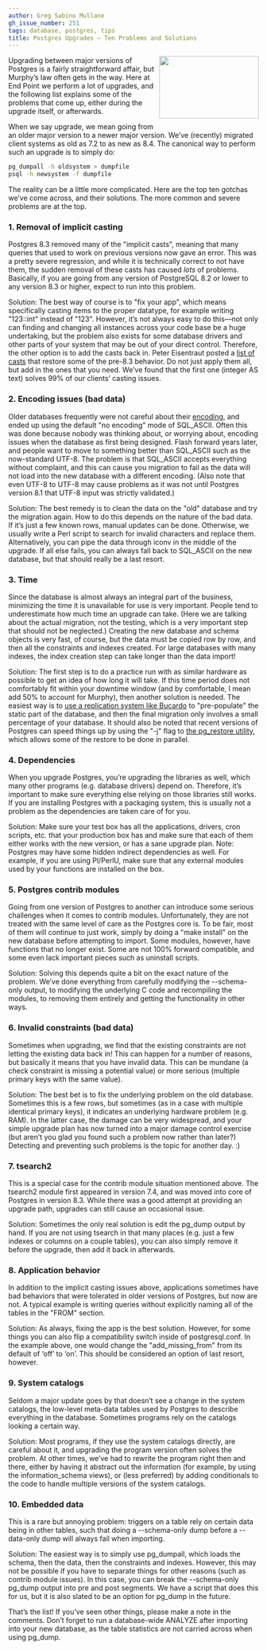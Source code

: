 ```yaml
---
author: Greg Sabino Mullane
gh_issue_number: 251
tags: database, postgres, tips
title: Postgres Upgrades — Ten Problems and Solutions
---
```




<a href="https://2.bp.blogspot.com/_BSsdd9WIV2k/S0qUgYgEA4I/AAAAAAAAAAM/FCCruUmtrCQ/s1600-h/elephant_upgrade.jpg" onblur="try {parent.deselectBloggerImageGracefully();} catch(e) {}"><img alt="" border="0" id="BLOGGER_PHOTO_ID_5425311985174840194" src="/blog/2010/01/11/postgres-upgrades-ten-problems-and/image-0.jpeg" style="margin: 0pt 0pt 10px 10px; float: right; cursor: pointer; width: 200px; height: 125px;"/></a>

Upgrading between major versions of Postgres is a fairly straightforward affair, but Murphy’s law often gets in the way. Here at End Point we perform a lot of upgrades, and the following list explains some of the problems that come up, either during the upgrade itself, or afterwards.

When we say upgrade, we mean going from an older major version to a newer major version. We’ve (recently) migrated client systems as old as 7.2 to as new as 8.4. The canonical way to perform such an upgrade is to simply do:

```bash
pg_dumpall -h oldsystem > dumpfile
psql -h newsystem -f dumpfile
```

The reality can be a little more complicated. Here are the top ten gotchas we’ve come across, and their solutions. The more common and severe problems are at the top.

### 1. Removal of implicit casting

Postgres 8.3 removed many of the "implicit casts", meaning that many queries that used to work on previous versions now gave an error. This was a pretty severe regression, and while it is technically correct to not have them, the sudden removal of these casts has caused *lots* of problems. Basically, if you are going from any version of PostgreSQL 8.2 or lower to any version 8.3 or higher, expect to run into this problem.

Solution: The best way of course is to "fix your app", which means specifically casting items to the proper datatype, for example writing "123::int" instead of "123". However, it’s not always easy to do this—​not only can finding and changing all instances across your code base be a huge undertaking, but the problem also exists for some database drivers and other parts of your system that may be out of your direct control. Therefore, the other option is to add the casts back in. Peter Eisentraut posted a [list of casts](http://petereisentraut.blogspot.com/2008/03/readding-implicit-casts-in-postgresql.html) that restore some of the pre-8.3 behavior. Do not just apply them all, but add in the ones that you need. We’ve found that the first one (integer AS text) solves 99% of our clients’ casting issues.

### 2. Encoding issues (bad data)

Older databases frequently were not careful about their [encoding](https://www.postgresql.org/docs/current/static/multibyte.html), and ended up using the default "no encoding" mode of SQL_ASCII. Often this was done because nobody was thinking about, or worrying about, encoding issues when the database as first being designed. Flash forward years later, and people want to move to something better than SQL_ASCII such as the now-standard UTF-8. The problem is that SQL_ASCII accepts everything without complaint, and this can cause you migration to fail as the data will not load into the new database with a different encoding. (Also note that even UTF-8 to UTF-8 may cause problems as it was not until Postgres version 8.1 that UTF-8 input was strictly validated.)

Solution: The best remedy is to clean the data on the "old" database and try the migration again. How to do this depends on the nature of the bad data. If it’s just a few known rows, manual updates can be done. Otherwise, we usually write a Perl script to search for invalid characters and replace them. Alternatively, you can pipe the data through iconv in the middle of the upgrade. If all else fails, you can always fall back to SQL_ASCII on the new database, but that should really be a last resort.

### 3. Time

Since the database is almost always an integral part of the business, minimizing the time it is unavailable for use is very important. People tend to underestimate how much time an upgrade can take. (Here we are talking about the actual migration, not the testing, which is a very important step that should not be neglected.) Creating the new database and schema objects is very fast, of course, but the data must be copied row by row, and then all the constraints and indexes created. For large databases with many indexes, the index creation step can take longer than the data import!

Solution: The first step is to do a practice run with as similar hardware as possible to get an idea of how long it will take. If this time period does not comfortably fit within your downtime window (and by comfortable, I mean add 50% to account for Murphy), then another solution is needed. The easiest way is to [use a replication system like Bucardo](/blog/2009/09/16/migrating-postgres-with-bucardo-4) to "pre-populate" the static part of the database, and then the final migration only involves a small percentage of your database. It should also be noted that recent versions of Postgres can speed things up by using the "-j" flag to [the pg_restore utility](https://www.postgresql.org/docs/current/static/app-pgrestore.html), which allows some of the restore to be done in parallel.

### 4. Dependencies

When you upgrade Postgres, you’re upgrading the libraries as well, which many other programs (e.g. database drivers) depend on. Therefore, it’s important to make sure everything else relying on those libraries still works. If you are installing Postgres with a packaging system, this is usually not a problem as the dependencies are taken care of for you.

Solution: Make sure your test box has all the applications, drivers, cron scripts, etc. that your production box has and make sure that each of them either works with the new version, or has a sane upgrade plan. Note: Postgres may have some hidden indirect dependencies as well. For example, if you are using Pl/PerlU, make sure that any external modules used by your functions are installed on the box.

### 5. Postgres contrib modules

Going from one version of Postgres to another can introduce some serious challenges when it comes to contrib modules. Unfortunately, they are not treated with the same level of care as the Postgres core is. To be fair, most of them will continue to just work, simply by doing a "make install" on the new database before attempting to import. Some modules, however, have functions that no longer exist. Some are not 100% forward compatible, and some even lack important pieces such as uninstall scripts.

Solution: Solving this depends quite a bit on the exact nature of the problem. We’ve done everything from carefully modifying the --schema-only output, to modifying the underlying C code and recompiling the modules, to removing them entirely and getting the functionality in other ways.

### 6. Invalid constraints (bad data)

Sometimes when upgrading, we find that the existing constraints are not letting the existing data back in! This can happen for a number of reasons, but basically it means that you have invalid data. This can be mundane (a check constraint is missing a potential value) or more serious (multiple primary keys with the same value).

Solution: The best bet is to fix the underlying problem on the old database. Sometimes this is a few rows, but sometimes (as in a case with multiple identical primary keys), it indicates an underlying hardware problem (e.g. RAM). In the latter case, the damage can be very widespread, and your simple upgrade plan has now turned into a major damage control exercise (but aren’t you glad you found such a problem now rather than later?) Detecting and preventing such problems is the topic for another day. :)

### 7. tsearch2

This is a special case for the contrib module situation mentioned above. The tsearch2 module first appeared in version 7.4, and was moved into core of Postgres in version 8.3. While there was a good attempt at providing an upgrade path, upgrades can still cause an occasional issue.

Solution: Sometimes the only real solution is edit the pg_dump output by hand. If you are not using tsearch in that many places (e.g. just a few indexes or columns on a couple tables), you can also simply remove it before the upgrade, then add it back in afterwards.

### 8. Application behavior

In addition to the implicit casting issues above, applications sometimes have bad behaviors that were tolerated in older versions of Postgres, but now are not. A typical example is writing queries without explicitly naming all of the tables in the "FROM" section.

Solution: As always, fixing the app is the best solution. However, for some things you can also flip a compatibility switch inside of postgresql.conf. In the example above, one would change the "add_missing_from" from its default of ‘off’ to ‘on’. This should be considered an option of last resort, however.

### 9. System catalogs

Seldom a major update goes by that doesn’t see a change in the system catalogs, the low-level meta-data tables used by Postgres to describe everything in the database. Sometimes programs rely on the catalogs looking a certain way.

Solution: Most programs, if they use the system catalogs directly, are careful about it, and upgrading the program version often solves the problem. At other times, we’ve had to rewrite the program right then and there, either by having it abstract out the information (for example, by using the information_schema views), or (less preferred) by adding conditionals to the code to handle multiple versions of the system catalogs.

### 10. Embedded data

This is a rare but annoying problem: triggers on a table rely on certain data being in other tables, such that doing a --schema-only dump before a --data-only dump will always fail when importing.

Solution: The easiest way is to simply use pg_dumpall, which loads the schema, then the data, then the constraints and indexes. However, this may not be possible if you have to separate things for other reasons (such as contrib module issues). In this case, you can break the --schema-only pg_dump output into pre and post segments. We have a script that does this for us, but it is also slated to be an option for pg_dump in the future.

That’s the list! If you’ve seen other things, please make a note in the comments. Don’t forget to run a database-wide ANALYZE after importing into your new database, as the table statistics are not carried across when using pg_dump.


